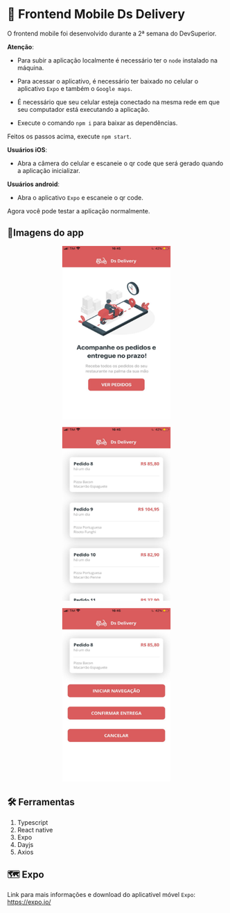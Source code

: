 # 📱 Frontend Mobile Ds Delivery

O frontend mobile foi desenvolvido durante a 2ª semana do DevSuperior.

**Atenção**: 
- Para subir a aplicação localmente é necessário ter o `node` instalado na máquina.

- Para acessar o aplicativo, é necessário ter baixado no celular o aplicativo `Expo` e também o `Google maps`.

- É necessário que seu celular esteja conectado na mesma rede em que seu computador está executando a aplicação. 

- Execute o comando `npm i` para baixar as dependências.

Feitos os passos acima, execute `npm start`.

**Usuários iOS**:
- Abra a câmera do celular e escaneie o qr code que será gerado quando a aplicação inicializar.

**Usuários android**: 
- Abra o aplicativo `Expo` e escaneie o qr code. 

Agora você pode testar a aplicação normalmente.

## 📲Imagens do app

<p align="center">
  <img width="250" height="400" src="./images/home.jpeg">
</p>

<p align="center">
  <img width="250" height="400" src="./images/orders.jpeg">
</p>

<p align="center">
  <img width="250" height="400" src="./images/selectedorder.jpeg">
</p>

## 🛠️ Ferramentas
1. Typescript
2. React native
3. Expo
4. Dayjs
5. Axios

## 🗺️ Expo
Link para mais informações e download do aplicativel móvel `Expo`: 
https://expo.io/